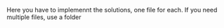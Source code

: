 Here you have to implemennt the solutions, one file for each.
If you need multiple files, use a folder
